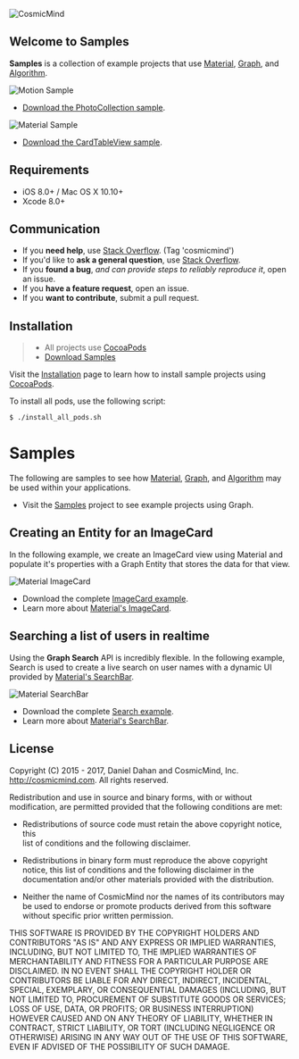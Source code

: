 ![CosmicMind](http://www.cosmicmind.com/samples/github/cosmicmind-logo.png)

## Welcome to Samples

**Samples** is a collection of example projects that use [Material](http://cosmicmind.com/material), [Graph](http://cosmicmind.com/graph), and [Algorithm](http://cosmicmind.com/algorithm). 

![Motion Sample](http://www.cosmicmind.com/motion/cosmicmind_motion_sample.gif)

* [Download the PhotoCollection sample](https://github.com/CosmicMind/Samples/tree/master/Motion/PhotoCollection).

![Material Sample](http://cosmicmind.com/samples/github/page-tab-bar-controller-2.png)

* [Download the CardTableView sample](https://github.com/CosmicMind/Samples/tree/master/Projects/Programmatic/CardTableView).

## Requirements

* iOS 8.0+ / Mac OS X 10.10+
* Xcode 8.0+

## Communication

- If you **need help**, use [Stack Overflow](http://stackoverflow.com/questions/tagged/cosmicmind). (Tag 'cosmicmind')
- If you'd like to **ask a general question**, use [Stack Overflow](http://stackoverflow.com/questions/tagged/cosmicmind).
- If you **found a bug**, _and can provide steps to reliably reproduce it_, open an issue.
- If you **have a feature request**, open an issue.
- If you **want to contribute**, submit a pull request.

## Installation

> - All projects use [CocoaPods](http://cocoapods.org)
> - [Download Samples](https://github.com/CosmicMind/Samples/archive/master.zip)

Visit the [Installation](https://github.com/CosmicMind/Samples/wiki/Installation) page to learn how to install sample projects using [CocoaPods](http://cocoapods.org).

To install all pods, use the following script: 

```bash
$ ./install_all_pods.sh
```

# Samples

The following are samples to see how [Material](http://cosmicmind.com/material), [Graph](http://cosmicmind.com/graph), and [Algorithm](http://cosmicmind.com/algorithm) may be used within your applications.

* Visit the [Samples](https://github.com/CosmicMind/Samples) project to see example projects using Graph.

## Creating an Entity for an ImageCard

In the following example, we create an ImageCard view using Material and populate it's properties with a Graph Entity that stores the data for that view.

![Material ImageCard](http://www.cosmicmind.com/gifs/white/image-card.gif)

* Download the complete [ImageCard example](https://github.com/CosmicMind/Samples/tree/master/Graph/ImageCard).
* Learn more about [Material's ImageCard](http://cosmicmind.com/material/imagecard).

## Searching a list of users in realtime

Using the **Graph Search** API is incredibly flexible. In the following example, Search is used to create a live search on user names with a dynamic UI provided by [Material's SearchBar](http://cosmicmind.com/material/searchbar).

![Material SearchBar](http://www.cosmicmind.com/gifs/shared/search-bar-controller.gif)

* Download the complete [Search example](https://github.com/CosmicMind/Samples/tree/master/Graph/Search).
* Learn more about [Material's SearchBar](http://cosmicmind.com/material/searchbar).

## License

Copyright (C) 2015 - 2017, Daniel Dahan and CosmicMind, Inc. <http://cosmicmind.com>. All rights reserved.

Redistribution and use in source and binary forms, with or without modification, are permitted provided that the following conditions are met:

*   Redistributions of source code must retain the above copyright notice, this     
    list of conditions and the following disclaimer.

*   Redistributions in binary form must reproduce the above copyright notice,
    this list of conditions and the following disclaimer in the documentation
    and/or other materials provided with the distribution.

*   Neither the name of CosmicMind nor the names of its
    contributors may be used to endorse or promote products derived from
    this software without specific prior written permission.

THIS SOFTWARE IS PROVIDED BY THE COPYRIGHT HOLDERS AND CONTRIBUTORS "AS IS" AND ANY EXPRESS OR IMPLIED WARRANTIES, INCLUDING, BUT NOT LIMITED TO, THE IMPLIED WARRANTIES OF MERCHANTABILITY AND FITNESS FOR A PARTICULAR PURPOSE ARE DISCLAIMED. IN NO EVENT SHALL THE COPYRIGHT HOLDER OR CONTRIBUTORS BE LIABLE FOR ANY DIRECT, INDIRECT, INCIDENTAL, SPECIAL, EXEMPLARY, OR CONSEQUENTIAL DAMAGES (INCLUDING, BUT NOT LIMITED TO, PROCUREMENT OF SUBSTITUTE GOODS OR SERVICES; LOSS OF USE, DATA, OR PROFITS; OR BUSINESS INTERRUPTION) HOWEVER CAUSED AND ON ANY THEORY OF LIABILITY, WHETHER IN CONTRACT, STRICT LIABILITY, OR TORT (INCLUDING NEGLIGENCE OR OTHERWISE) ARISING IN ANY WAY OUT OF THE USE OF THIS SOFTWARE, EVEN IF ADVISED OF THE POSSIBILITY OF SUCH DAMAGE.
